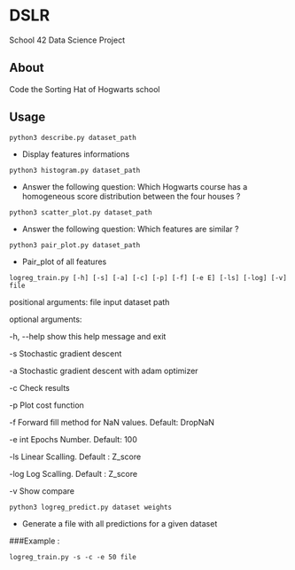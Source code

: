 # DSLR

School 42 Data Science Project 

About
-----
Code the Sorting Hat of Hogwarts school


Usage
-----
`python3 describe.py dataset_path`
* Display features informations

`python3 histogram.py dataset_path`
* Answer the following question: Which Hogwarts course has a homogeneous score distribution between the four houses ?

`python3 scatter_plot.py dataset_path`
* Answer the following question: Which features are similar ?

`python3 pair_plot.py dataset_path`
* Pair_plot of all features

`logreg_train.py [-h] [-s] [-a] [-c] [-p] [-f] [-e E] [-ls] [-log] [-v] file`

positional arguments:
  file        input dataset path

optional arguments:

  -h, --help  show this help message and exit

  -s          Stochastic gradient descent

  -a          Stochastic gradient descent with adam optimizer

  -c          Check results

  -p          Plot cost function

  -f          Forward fill method for NaN values. Default: DropNaN

  -e int        Epochs Number. Default: 100

  -ls         Linear Scalling. Default : Z_score

  -log        Log Scalling. Default : Z_score

  -v          Show compare

  `python3 logreg_predict.py dataset weights`
* Generate a file with all predictions for a given dataset

###Example :

`logreg_train.py -s -c -e 50 file`
